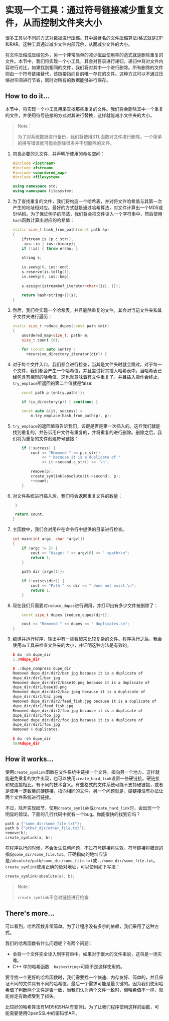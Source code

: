 # 实现一个工具：通过符号链接减少重复文件，从而控制文件夹大小

很多工具以不同的方式对数据进行压缩。其中最著名的文件压缩算法/格式就是ZIP和RAR。这种工具通过减少文件内部冗余，从而减少文件的大小。

将文件压缩成压缩包外，另一个非常简单的减少磁盘使用率的范式就是删除重复的文件。本节中，我们将实现一个小工具，其会对目录进行递归。递归中将对文件内容进行对比，如果找到相同的文件，我们将对其中一个进行删除。所有删除的文件则由一个符号链接替代，该链接指向目前唯一存在的文件。这种方式可以不通过压缩对空间进行节省，同时对所有的数据能够进行保存。

## How to do it...

本节中，将实现一个小工具用来查找那些重复的文件。我们将会删除其中一个重复的文件，并使用符号链接的方式对其进行替换，这样就能减小文件夹的大小。

> Note：
>
> 为了对系统数据进行备份，我们将使用STL函数对文件进行删除。一个简单的拼写错误就可能会删除很多并不想删除的文件。

1. 包含必要的头文件，并声明所使用的命名空间：

   ```c++
   #include <iostream>
   #include <fstream>
   #include <unordered_map>
   #include <filesystem>
   
   using namespace std;
   using namespace filesystem;
   ```

2. 为了查找重复的文件，我们将构造一个哈希表，并对将文件哈希值与其第一次产生的地址相对应。最好的方式就是通过哈希算法，对文件计算出一个MD5或SHA码。为了保证例子的简洁，我们将会把文件读入一个字符串中，然后使用`hash`函数计算出对应的哈希值：

   ```c++
   static size_t hash_from_path(const path &p)
   {
       ifstream is {p.c_str(),
       	ios::in | ios::binary};
       if (!is) { throw errno; }
       
       string s;
       
       is.seekg(0, ios::end);
       s.reserve(is.tellg());
       is.seekg(0, ios::beg);
       
       s.assign(istreambuf_iterator<char>{is}, {});
       
       return hash<string>{}(s);
   }
   ```

3. 然后，我们会实现一个哈希表，并且删除重复的文件。其会对当前文件夹和其子文件夹进行遍历：

   ```c++
   static size_t reduce_dupes(const path &dir)
   {
       unordered_map<size_t, path> m;
       size_t count {0};
       
       for (const auto &entry :
       	 recursive_directory_iterator{dir}) { 
   ```

4. 对于每个文件入口，我们都会进行检查，当其是文件夹时就会跳过。对于每一个文件，我们都会产生一个哈希值，并且尝试将其插入哈希表中。当哈希表已经包含有相同的哈希值，这也就意味着有文件重复了。并且插入操作会终止，`try_emplace`所返回的第二个值就是false:

   ```c++
       const path p {entry.path()};
   
       if (is_directory(p)) { continue; }
   
       const auto &[it, success] =
           m.try_emplace(hash_from_path(p), p);
   ```

5. `try_emplace`的返回值将告诉我们，该键是否是第一次插入的。这样我们就能找到重复的，并告诉用户文件有重复的，并将重复的进行删除。删除之后，我们将为重复的文件创建符号链接：

   ```c++
       if (!success) {
           cout << "Removed " << p.c_str()
                << " because it is a duplicate of "
                << it->second.c_str() << '\n';
           
           remove(p);
           create_symlink(absolute(it->second), p);
           ++count;
       }	
   ```

6. 对文件系统进行插入后，我们将会返回重复文件的数量：

   ```c++
   	}
   
   	return count;
   }
   ```

7. 主函数中，我们会对用户在命令行中提供的目录进行检查。

   ```c++
   int main(int argc, char *argv[])
   {
       if (argc != 2) {
           cout << "Usage: " << argv[0] << " <path>\n";
           return 1;
       }
       
       path dir {argv[1]};
       
       if (!exists(dir)) {
           cout << "Path " << dir << " does not exist.\n";
           return 1;
       }
   ```

8. 现在我们只需要对`reduce_dupes`进行调用，并打印出有多少文件被删除了：

   ```c++
       const size_t dupes {reduce_dupes(dir)};
   
       cout << "Removed " << dupes << " duplicates.\n";
   }
   ```

9. 编译并运行程序，输出中有一些看起来比较复杂的文件。程序执行之后，我会使用`du`工具来检查文件夹的大小，并证明这种方法是有效的。

   ```c++
   $ du -sh dupe_dir
   1.1Mdupe_dir
   
   $ ./dupe_compress dupe_dir
   Removed dupe_dir/dir2/bar.jpg because it is a duplicate of
   dupe_dir/dir1/bar.jpg
   Removed dupe_dir/dir2/base10.png because it is a duplicate of
   dupe_dir/dir1/base10.png
   Removed dupe_dir/dir2/baz.jpeg because it is a duplicate of
   dupe_dir/dir1/baz.jpeg
   Removed dupe_dir/dir2/feed_fish.jpg because it is a duplicate of
   dupe_dir/dir1/feed_fish.jpg
   Removed dupe_dir/dir2/foo.jpg because it is a duplicate of
   dupe_dir/dir1/foo.jpg
   Removed dupe_dir/dir2/fox.jpg because it is a duplicate of
   dupe_dir/dir1/fox.jpg
   Removed 6 duplicates.
       
   $ du -sh dupe_dir
   584Kdupe_dir
   ```

## How it works...

使用`create_symlink`函数在文件系统中链接一个文件，指向另一个地方。这样就能避免重复的文件出现，也可以使用`create_hard_link`设置一些硬链接。硬链接和软连接相比，有不同的技术含义。有些格式的文件系统可能不支持硬链接，或者是使用一定数量的硬链接，指向相同的文件。另一个问题就是，硬链接没有办法让两个文件系统进行链接。

不过，除开实现细节，使用`create_symlink`或`create_hard_link`时，会出现一个明显的错误。下面的几行代码中就有一个bug。你能很快的找到它吗？

```c++
path a {"some_dir/some_file.txt"};
path b {"other_dir/other_file.txt"};
remove(b);
create_symlink(a, b);
```

在程序执行的时候，不会发生任何问题，不过符号链接将失效。符号链接将错误的指向`some_dir/some_file.txt`。正确指向的地址应该是`/absolute/path/some_dir/some_file.txt`或`../some_dir/some_file.txt`。`create_symlink`使用正确的绝对地址，可以使用如下写法：

 ```c++
create_symlink(absolute(a), b);
 ```

> Note：
>
> `create_symlink`不会对链接进行检查

## There's more...

可以看到，哈希函数非常简单。为了让程序没有多余的依赖，我们采用了这种方式。

我们的哈希函数有什么问题呢？有两个问题：

- 会将一个文件完全读入到字符串中。如果对于很大的文件来说，这将是一场灾难。
- C++ 中的哈希函数`  hash<string>`可能不是这样使用的。

要寻找一个更好的哈希函数时，我们需要找一个快速、内存友好、简单的，并且保证不同的文件具有不同的哈希值，最后一个需求可能是最关键的。因为我们使用哈希值了判断两个文件是否一致，当我们认为两个文件一致时，但哈希值不一样，就能肯定有数据受到了损失。

比较好的哈希算法有MD5和SHA(有变体)。为了让我们程序使用这样的函数，可能需要使用OpenSSL中的密码学API。

